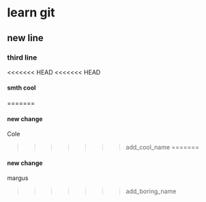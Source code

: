 # learn git

## new line

### third line

<<<<<<< HEAD
<<<<<<< HEAD
#### smth cool
=======
#### new change

Cole
>>>>>>> add_cool_name
=======
#### new change

margus
>>>>>>> add_boring_name
